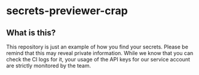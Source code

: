 # secrets-previewer-crap
 
## What is this?

This repository is just an example of how you find your secrets. Please be remind that this may reveal private information.
While we know that you can check the CI logs for it, your usage of the API keys for our service account are strictly monitored by the team.
